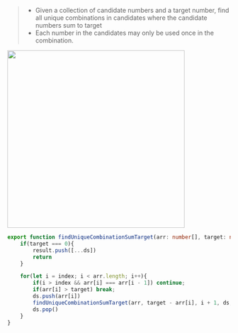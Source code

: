 > - Given a collection of candidate numbers and a target number, find all unique combinations in candidates where the candidate numbers sum to target
> - Each number in the candidates may only be used once in the combination.

<img src="https://github.com/Maniabhishek/Data-Structure-And-Algorithm/assets/31520295/968c4b8e-cdc4-47a6-b9a9-abe22fe567ea" height=400 width=400>


```ts
export function findUniqueCombinationSumTarget(arr: number[], target: number, index: number, ds: number[], result: number[][]){
    if(target === 0){
        result.push([...ds])
        return
    }

    for(let i = index; i < arr.length; i++){
        if(i > index && arr[i] === arr[i - 1]) continue;
        if(arr[i] > target) break;
        ds.push(arr[i])
        findUniqueCombinationSumTarget(arr, target - arr[i], i + 1, ds, result)
        ds.pop()
    }
}
```
